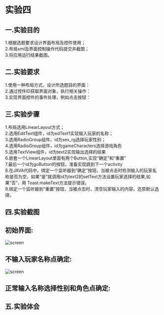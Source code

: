 实验四
=
一.实验目的
-
1.根据选题要求设计界面布局及控件使用；<br>
2.布局xml及界面控制操作代码提交并截图；<br>
3.将应用运行结果截图。<br>
  
二.实验要求
-
1.使用一种布局方式，设计所选题目的界面：<br>
2.通过控件ID获取界面对象，执行相关操作：<br>
3.实现界面控件的事件处理，例如点击按钮：<br>

三.实验步骤
-
1.布局选用LinearLayout方式；<br>
2.选用EditText组件，id为edText1实现输入玩家的名称；<br>
3.选用RadioGroup组件，id为sex_rg选择玩家性别；<br>
4.选用RadioGroup组件，id为gameCharacters选择游戏角色<br>
5.选用TextView组件，id为text2实现输出选择的结果<br>
6.嵌套一个LinearLayout里面有两个Button,实现“确定”和“重置”<br>
7.最后一个id为goButton的按钮，准备实现跳到下一个activity<br>
8.在JAVA代码中，绑定一个监听器到“确定”按钮，当被点击时检测输入的玩家名称是否为空，如果“是”就调用id为text2的setText方法设置玩家选择的结果,如果“否”，用     Toast.makeText方法提示错误。<br>
9.绑定一个监听器到“重置”按钮，当被点击时，清空玩家输入的内容，还原默认选择。

四.实验截图
-
初始界面:
-
![screen](https://github.com/yangyangyang2017/android-labs-2018/blob/master/soft1614080902221/%E7%AC%AC4%E6%AC%A1%E5%AE%9E%E9%AA%8C%E6%88%AA%E5%9B%BE1.png)

不输入玩家名称点确定:
-
![screen](https://github.com/yangyangyang2017/android-labs-2018/blob/master/soft1614080902221/%E7%AC%AC4%E6%AC%A1%E5%AE%9E%E9%AA%8C%E6%88%AA%E5%9B%BE2.png)

正常输入名称选择性别和角色点确定:
-

五.实验体会
-
    

